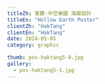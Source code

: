 ```yaml
---
titleZh: 客聽·中空樂園 海報設計
titleEn: "Hollow Earth Poster"
clientZh: "HakTang"
clientEn: "HakTang"
date: 2024-05-05
category: graphic

thumb: pos-haktang5-0.jpg
gallery:
  - pos-haktang5-1.jpg
---
```

